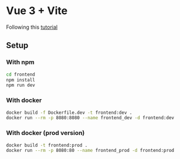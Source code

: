 # Vue 3 + Vite

Following this [tutorial](https://www.youtube.com/watch?v=zo0oOsCqYzc)

## Setup

### With npm

```bash
cd frontend
npm install
npm run dev
```

### With docker

```bash
docker build -f Dockerfile.dev -t frontend:dev .
docker run --rm -p 8080:8080 --name frontend_dev -d frontend:dev
```

### With docker (prod version)

```bash
docker build -t frontend:prod .
docker run --rm -p 8080:80 --name frontend_prod -d frontend:prod
```
